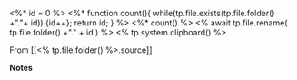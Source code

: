 <%* id = 0 %>
<%* function count(){
	while(tp.file.exists(tp.file.folder() +"."+ id)) {id++};
	return id;
	}
%>
<%* count() %>
<% await tp.file.rename( tp.file.folder() +"." + id ) %>
<% tp.system.clipboard() %>

From [[<% tp.file.folder() %>.source]]

**Notes**
